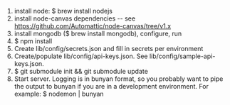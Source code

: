 1) install node: $ brew install nodejs
2) install node-canvas dependencies -- see https://github.com/Automattic/node-canvas/tree/v1.x
3) install mongodb ($ brew install mongodb), configure, run
4) $ npm install
5) Create lib/config/secrets.json and fill in secrets per environment
6) Create/populate lib/config/api-keys.json. See lib/config/sample-api-keys.json.
7) $ git submodule init && git submodule update
8) Start server. Logging is in bunyan format, so you probably want to pipe the output to bunyan if you are in a development environment. For example: $ nodemon | bunyan
